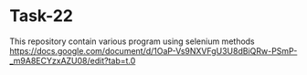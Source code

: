 # Task-22
This repository contain various program using selenium methods 
<https://docs.google.com/document/d/1OaP-Vs9NXVFgU3U8dBiQRw-PSmP-_m9A8ECYzxAZU08/edit?tab=t.0>
